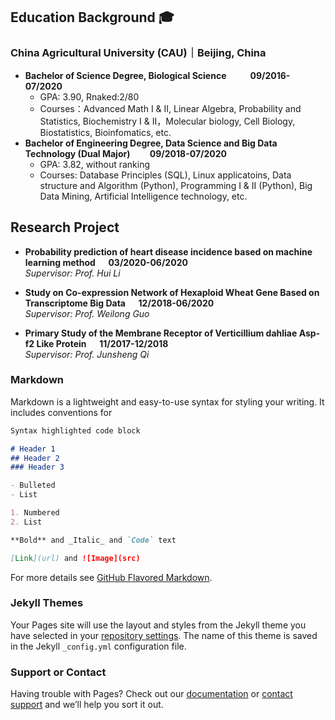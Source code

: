 ## Education Background  :mortar_board:

### China Agricultural University (CAU)｜Beijing, China 
- **Bachelor of Science Degree, Biological Science &emsp; &emsp; 09/2016-07/2020**
  - GPA: 3.90, Rnaked:2/80
  - Courses：Advanced Math I & II, Linear Algebra, Probability and Statistics, Biochemistry I & II，Molecular biology, Cell Biology, Biostatistics, Bioinfomatics, etc.
- **Bachelor of Engineering Degree, Data Science and Big Data Technology (Dual Major)&emsp;&emsp; 09/2018-07/2020**
  - GPA: 3.82, without ranking
  - Courses: Database Principles (SQL), Linux applicatoins, Data structure and Algorithm (Python), Programming I & II (Python), Big Data Mining, Artificial Intelligence technology, etc.

## Research Project

- **Probability prediction of heart disease incidence based on machine learning method &emsp; 03/2020-06/2020** 
<br>*Supervisor: Prof. Hui Li*

- **Study on Co-expression Network of Hexaploid Wheat Gene Based on Transcriptome Big Data &emsp; 12/2018-06/2020** 
<br>*Supervisor: Prof. Weilong Guo*

- **Primary Study of the Membrane Receptor of Verticillium dahliae Asp-f2 Like Protein &emsp; 11/2017-12/2018**
<br>*Supervisor: Prof. Junsheng Qi*

### Markdown

Markdown is a lightweight and easy-to-use syntax for styling your writing. It includes conventions for

```markdown
Syntax highlighted code block

# Header 1
## Header 2
### Header 3

- Bulleted
- List

1. Numbered
2. List

**Bold** and _Italic_ and `Code` text

[Link](url) and ![Image](src)
```

For more details see [GitHub Flavored Markdown](https://guides.github.com/features/mastering-markdown/).

### Jekyll Themes

Your Pages site will use the layout and styles from the Jekyll theme you have selected in your [repository settings](https://github.com/yuqcheng/yuqcheng.github.io/settings). The name of this theme is saved in the Jekyll `_config.yml` configuration file.

### Support or Contact

Having trouble with Pages? Check out our [documentation](https://help.github.com/categories/github-pages-basics/) or [contact support](https://github.com/contact) and we’ll help you sort it out.
